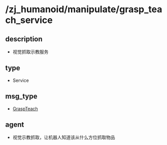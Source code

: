 # /zj_humanoid/manipulate/grasp_teach_service

## description
- 视觉抓取示教服务

## type
- Service

## msg_type
- [GraspTeach](../../../zj_humanoid_types.md#GraspTeach)

## agent
- 视觉示教抓取，让机器人知道该从什么方位抓取物品

